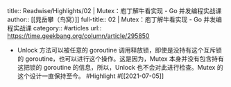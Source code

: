 title:: Readwise/Highlights/02 | Mutex：庖丁解牛看实现 - Go 并发编程实战课
author:: [[晁岳攀（鸟窝）]]
full-title:: 02 | Mutex：庖丁解牛看实现 - Go 并发编程实战课
category:: #articles
url:: https://time.geekbang.org/column/article/295850
- Unlock 方法可以被任意的 goroutine 调用释放锁，即使是没持有这个互斥锁的 goroutine，也可以进行这个操作。这是因为，Mutex 本身并没有包含持有这把锁的 goroutine 的信息，所以，Unlock 也不会对此进行检查。Mutex 的这个设计一直保持至今。 #Highlight #[[2021-07-05]]